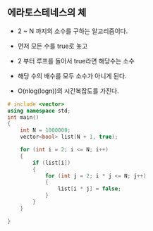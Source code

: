 ## 에라토스테네스의 체

- 2 ~ N 까지의 소수를 구하는 알고리즘이다.

- 먼저 모든 수를 true로 놓고

- 2 부터 루프를 돌아서 true라면 해당수는 소수

- 해당 수의 배수를 모두 소수가 아니게 된다.

- O(nlog(logn))의 시간복잡도를 가진다.

```cpp
# include <vector>
using namespace std;
int main()
{
    int N = 1000000;
    vector<bool> list(N + 1, true);

    for (int i = 2; i <= N; i++)
    {
        if (list[i])
        {
            for (int j = 2; i * j <= N; j++)
            {
                list[i * j] = false;
            }
        }
    }

}
```
